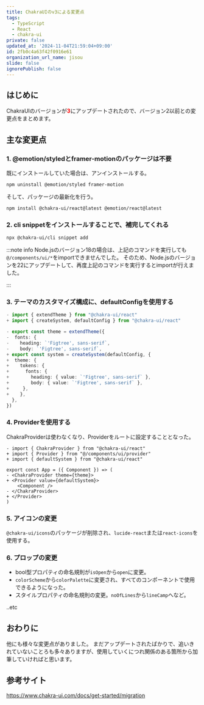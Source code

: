 ```yaml
---
title: ChakraUIのv3による変更点
tags:
  - TypeScript
  - React
  - chakra-ui
private: false
updated_at: '2024-11-04T21:59:04+09:00'
id: 2fb0c4a63f42f0916e61
organization_url_name: jisou
slide: false
ignorePublish: false
---
```

## はじめに
ChakraUIのバージョンが<font color="red"><strong>3</strong></font>にアップデートされたので、バージョン2以前との変更点をまとめます。

## 主な変更点
### 1. @emotion/styledとframer-motionのパッケージは不要

既にインストールしていた場合は、アンインストールする。
```terminal
npm uninstall @emotion/styled framer-motion
```
そして、パッケージの最新化を行う。
```terminal
npm install @chakra-ui/react@latest @emotion/react@latest
```

### 2. cli snippetをインストールすることで、補完してくれる
```terminal
npx @chakra-ui/cli snippet add
```

:::note info
Node.jsのバージョン18の場合は、上記のコマンドを実行しても`@/components/ui/*`をimportできませんでした。
そのため、Node.jsのバージョンを22にアップデートして、再度上記のコマンドを実行するとimportが行えました。

:::

### 3. テーマのカスタマイズ構成に、defaultConfigを使用する
```diff_typescript:theme.ts
- import { extendTheme } from "@chakra-ui/react"
+ import { createSystem, defaultConfig } from "@chakra-ui/react"

- export const theme = extendTheme({
-  fonts: {
-    heading: `'Figtree', sans-serif`,
-    body: `'Figtree', sans-serif`,
+ export const system = createSystem(defaultConfig, {
+  theme: {
+    tokens: {
+      fonts: {
+        heading: { value: `'Figtree', sans-serif` },
+        body: { value: `'Figtree', sans-serif` },
+     },
+    },
  },
})
```


### 4. Providerを使用する 
ChakraProviderは使わなくなり、Providerをルートに設定することとなった。
```diff_typescript:App.tsx
- import { ChakraProvider } from "@chakra-ui/react"
+ import { Provider } from "@/components/ui/provider"
+ import { defaultSystem } from "@chakra-ui/react"

export const App = ({ Component }) => (
- <ChakraProvider theme={theme}>
+ <Provider value={defaultSystem}>
    <Component />
- </ChakraProvider>
+ </Provider>
)
```
### 5. アイコンの変更
`@chakra-ui/icons`のパッケージが削除され、`lucide-react`または`react-icons`を使用する。

### 6. プロップの変更
- bool型プロパティの命名規則が`isOpen`から`open`に変更。
- `colorScheme`から`colorPalette`に変更され、すべてのコンポーネントで使用できるようになった。
- スタイルプロパティの命名規則の変更。`noOfLines`から`lineCamp`へなど。

..etc

## おわりに
他にも様々な変更点がありました。
まだアップデートされたばかりで、追いきれていないことろも多々ありますが、使用していくにつれ関係のある箇所から加筆していければと思います。

## 参考サイト
https://www.chakra-ui.com/docs/get-started/migration

